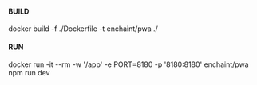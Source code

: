 #### BUILD

docker build  -f ./Dockerfile -t enchaint/pwa ./


#### RUN

docker run -it --rm -w '/app' -e PORT=8180 -p '8180:8180' enchaint/pwa npm run dev
